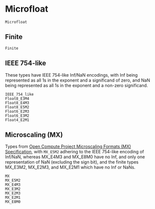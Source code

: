 # Microfloat

```@docs
Microfloat
```

## Finite

```@docs
Finite
```

## IEEE 754-like

These types have IEEE 754-like Inf/NaN encodings, with Inf being represented as all 1s in the exponent and a significand of zero, and NaN being represented as all 1s in the exponent and a non-zero significand.

```@docs
IEEE_754_like
Float8_E3M4
Float8_E4M3
Float8_E5M2
Float6_E2M3
Float6_E3M2
Float4_E2M1
```

## Microscaling (MX)

Types from [Open Compute Project Microscaling Formats (MX) Specification](https://www.opencompute.org/documents/ocp-microscaling-formats-mx-v1-0-spec-final-pdf), with `MX_E5M2` adhering to the IEEE 754-like encoding of Inf/NaN,
whereas MX_E4M3 and MX_E8M0 have no Inf, and only one representation of NaN (excluding the sign bit),
and the finite types MX_E3M2, MX_E2M3, and MX_E2M1 which have no Inf or NaNs.

```@docs
MX
MX_E5M2
MX_E4M3
MX_E3M2
MX_E2M3
MX_E2M1
MX_E8M0
```
